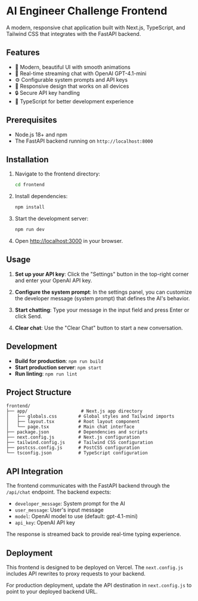 # AI Engineer Challenge Frontend

A modern, responsive chat application built with Next.js, TypeScript, and Tailwind CSS that integrates with the FastAPI backend.

## Features

- 🎨 Modern, beautiful UI with smooth animations
- 💬 Real-time streaming chat with OpenAI GPT-4.1-mini
- ⚙️ Configurable system prompts and API keys
- 📱 Responsive design that works on all devices
- 🔒 Secure API key handling
- 🎯 TypeScript for better development experience

## Prerequisites

- Node.js 18+ and npm
- The FastAPI backend running on `http://localhost:8000`

## Installation

1. Navigate to the frontend directory:
   ```bash
   cd frontend
   ```

2. Install dependencies:
   ```bash
   npm install
   ```

3. Start the development server:
   ```bash
   npm run dev
   ```

4. Open [http://localhost:3000](http://localhost:3000) in your browser.

## Usage

1. **Set up your API key**: Click the "Settings" button in the top-right corner and enter your OpenAI API key.

2. **Configure the system prompt**: In the settings panel, you can customize the developer message (system prompt) that defines the AI's behavior.

3. **Start chatting**: Type your message in the input field and press Enter or click Send.

4. **Clear chat**: Use the "Clear Chat" button to start a new conversation.

## Development

- **Build for production**: `npm run build`
- **Start production server**: `npm start`
- **Run linting**: `npm run lint`

## Project Structure

```
frontend/
├── app/                    # Next.js app directory
│   ├── globals.css        # Global styles and Tailwind imports
│   ├── layout.tsx         # Root layout component
│   └── page.tsx           # Main chat interface
├── package.json           # Dependencies and scripts
├── next.config.js         # Next.js configuration
├── tailwind.config.js     # Tailwind CSS configuration
├── postcss.config.js      # PostCSS configuration
└── tsconfig.json          # TypeScript configuration
```

## API Integration

The frontend communicates with the FastAPI backend through the `/api/chat` endpoint. The backend expects:

- `developer_message`: System prompt for the AI
- `user_message`: User's input message
- `model`: OpenAI model to use (default: gpt-4.1-mini)
- `api_key`: OpenAI API key

The response is streamed back to provide real-time typing experience.

## Deployment

This frontend is designed to be deployed on Vercel. The `next.config.js` includes API rewrites to proxy requests to your backend.

For production deployment, update the API destination in `next.config.js` to point to your deployed backend URL.